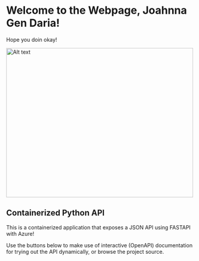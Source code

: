 # Welcome to the Webpage, Joahnna Gen Daria! 

Hope you doin okay!

<img src="https://th.bing.com/th/id/R.0db03bfec8156217e0a9422b628a715f?rik=YI8oNmSTKjfsxA&riu=http%3a%2f%2fkittybucholtz.com%2fwp-content%2fuploads%2f2016%2f02%2fSmile-thumbs-up.jpg&ehk=Ssgojxlf97%2fAswaD046MlwC348FZSlOtkEy6mDg%2beTc%3d&risl=1&pid=ImgRaw&r=0" alt="Alt text" width="500" height="400">




## Containerized Python API
This is a containerized application that exposes a JSON API using FASTAPI with Azure!

Use the buttons below to make use of interactive (OpenAPI) documentation for trying out the API dynamically, or browse the project source.

